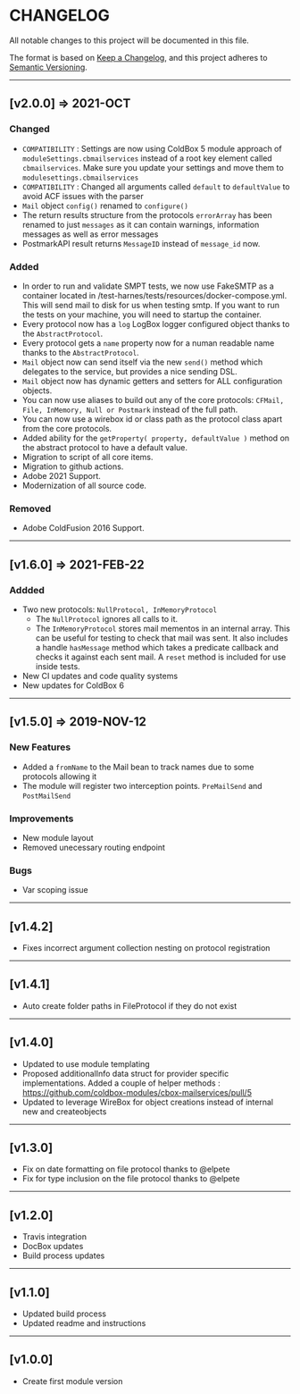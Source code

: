 # CHANGELOG

All notable changes to this project will be documented in this file.

The format is based on [Keep a Changelog](https://keepachangel#og.com/en/1.0.0/),
and this project adheres to [Semantic Versioning](https://semver.org/spec/v2.0.0.html).

----

## [v2.0.0] => 2021-OCT

### Changed

* `COMPATIBILITY` : Settings are now using ColdBox 5 module approach of `moduleSettings.cbmailservices` instead of a root key element called `cbmailservices`.  Make sure you update your settings and move them to `modulesettings.cbmailservices`
* `COMPATIBILITY` : Changed all arguments called `default` to `defaultValue` to avoid ACF issues with the parser
* `Mail` object `config()` renamed to `configure()`
* The return results structure from the protocols `errorArray` has been renamed to just `messages` as it can contain warnings, information messages as well as error messages
* PostmarkAPI result returns `MessageID` instead of `message_id` now.

### Added

* In order to run and validate SMPT tests, we now use FakeSMTP as a container located in /test-harnes/tests/resources/docker-compose.yml.  This will send mail to disk for us when testing smtp. If you want to run the tests on your machine, you will need to startup the container.
* Every protocol now has a `log` LogBox logger configured object thanks to the `AbstractProtocol`.
* Every protocol gets a `name` property now for a numan readable name thanks to the `AbstractProtocol`.
* `Mail` object now can send itself via the new `send()` method which delegates to the service, but provides a nice sending DSL.
* `Mail` object now has dynamic getters and setters for ALL configuration objects.
* You can now use aliases to build out any of the core protocols: `CFMail, File, InMemory, Null or Postmark` instead of the full path.
* You can now use a wirebox id or class path as the protocol class apart from the core protocols.
* Added ability for the `getProperty( property, defaultValue )` method on the abstract protocol to have a default value.
* Migration to script of all core items.
* Migration to github actions.
* Adobe 2021 Support.
* Modernization of all source code.

### Removed

* Adobe ColdFusion 2016 Support.

----

## [v1.6.0] => 2021-FEB-22

### Addded

* Two new protocols: `NullProtocol, InMemoryProtocol`
  * The `NullProtocol` ignores all calls to it.
  * The `InMemoryProtocol` stores mail mementos in an internal array. This can be useful for testing to check that mail was sent. It also includes a handle `hasMessage` method which takes a predicate callback and checks it against each sent mail. A `reset` method is included for use inside tests.
* New CI updates and code quality systems
* New updates for ColdBox 6

----

## [v1.5.0] => 2019-NOV-12

### New Features

* Added a `fromName` to the Mail bean to track names due to some protocols allowing it
* The module will register two interception points. `PreMailSend` and `PostMailSend`

### Improvements

* New module layout
* Removed unecessary routing endpoint

### Bugs

* Var scoping issue

----

## [v1.4.2]

* Fixes incorrect argument collection nesting on protocol registration

----

## [v1.4.1]

* Auto create folder paths in FileProtocol if they do not exist

----

## [v1.4.0]

* Updated to use module templating
* Proposed additionalInfo data struct for provider specific implementations. Added a couple of helper methods : https://github.com/coldbox-modules/cbox-mailservices/pull/5
* Updated to leverage WireBox for object creations instead of internal new and createobjects

----

## [v1.3.0]

* Fix on date formatting on file protocol thanks to @elpete
* Fix for type inclusion on the file protocol thanks to @elpete

----

## [v1.2.0]

* Travis integration
* DocBox updates
* Build process updates

----

## [v1.1.0]

* Updated build process
* Updated readme and instructions

----

## [v1.0.0]

* Create first module version